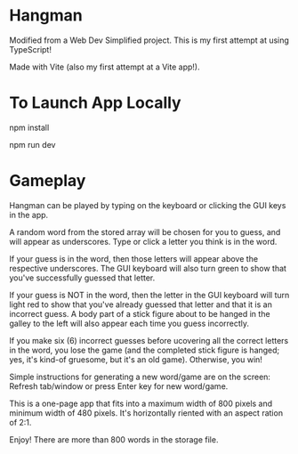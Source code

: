 # Hangman

Modified from a Web Dev Simplified project.  This is my first attempt at using TypeScript!

Made with Vite (also my first attempt at a Vite app!).

# To Launch App Locally

npm install

npm run dev

# Gameplay

Hangman can be played by typing on the keyboard or clicking the GUI keys in the app.

A random word from the stored array will be chosen for you to guess, and will appear as underscores.  Type or click a letter you think is in the word.

If your guess is in the word, then those letters will appear above the respective underscores.  The GUI keyboard will also turn green to show that you've successfully guessed that letter.

If your guess is NOT in the word, then the letter in the GUI keyboard will turn light red to show that you've already guessed that letter and that it is an incorrect guess.  A body part of a stick figure about to be hanged in the galley to the left will also appear each time you guess incorrectly.

If you make six (6) incorrect guesses before ucovering all the correct letters in the word, you lose the game (and the completed stick figure is hanged;  yes, it's kind-of gruesome, but it's an old game).  Otherwise, you win!

Simple instructions for generating a new word/game are on the screen:  Refresh tab/window or press Enter key for new word/game.

This is a one-page app that fits into a maximum width of 800 pixels and minimum width of 480 pixels.  It's horizontally riented with an aspect ration of 2:1.

Enjoy!  There are more than 800 words in the storage file.

